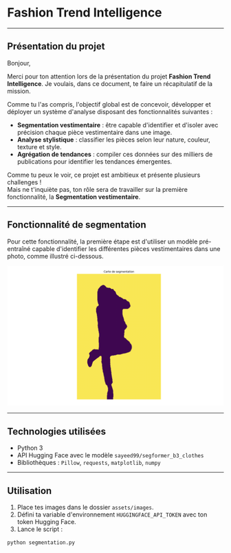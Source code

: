 # Fashion Trend Intelligence

---

## Présentation du projet

Bonjour,

Merci pour ton attention lors de la présentation du projet **Fashion Trend Intelligence**. Je voulais, dans ce document, te faire un récapitulatif de la mission.

Comme tu l'as compris, l'objectif global est de concevoir, développer et déployer un système d'analyse disposant des fonctionnalités suivantes :

- **Segmentation vestimentaire** : être capable d'identifier et d'isoler avec précision chaque pièce vestimentaire dans une image.
- **Analyse stylistique** : classifier les pièces selon leur nature, couleur, texture et style.
- **Agrégation de tendances** : compiler ces données sur des milliers de publications pour identifier les tendances émergentes.

Comme tu peux le voir, ce projet est ambitieux et présente plusieurs challenges !  
Mais ne t'inquiète pas, ton rôle sera de travailler sur la première fonctionnalité, la **Segmentation vestimentaire**.

---

## Fonctionnalité de segmentation

Pour cette fonctionnalité, la première étape est d'utiliser un modèle pré-entraîné capable d'identifier les différentes pièces vestimentaires dans une photo, comme illustré ci-dessous.

![Segmentation vestimentaire](assets/images/screenshot_segmentation.png)

---

## Technologies utilisées

- Python 3
- API Hugging Face avec le modèle `sayeed99/segformer_b3_clothes`
- Bibliothèques : `Pillow`, `requests`, `matplotlib`, `numpy`

---

## Utilisation

1. Place tes images dans le dossier `assets/images`.
2. Défini ta variable d'environnement `HUGGINGFACE_API_TOKEN` avec ton token Hugging Face.
3. Lance le script :

```bash
python segmentation.py
